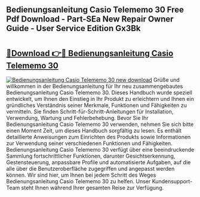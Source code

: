## Bedienungsanleitung Casio Telememo 30 Free Pdf Download - Part-SEa New Repair Owner Guide - User Service Edition Gx3Bk

# <h2><a href="http://df044j.blite.top/?on=Bedienungsanleitung+Casio+Telememo+30">🔗Download 👉🔴 Bedienungsanleitung Casio Telememo 30</a></h2>

[![Bedienungsanleitung Casio Telememo 30 new download](https://i.imgur.com/lujVjoI.png)](http://df044j.blite.top/?on=Bedienungsanleitung+Casio+Telememo+30)
Grüße und willkommen in der Bedienungsanleitung für Ihr neu zusammengebautes Bedienungsanleitung Casio Telememo 30. Dieses Handbuch wurde speziell entwickelt, um Ihnen den Einstieg in Ihr Produkt zu erleichtern und Ihnen ein gründliches Verständnis seiner Merkmale, Funktionen und Fähigkeiten zu vermitteln. Sie finden Schritt-für-Schritt-Anleitungen für Installation, Verwendung, Wartung und Fehlerbehebung. Bevor Sie Ihr Bedienungsanleitung Casio Telememo 30 verwenden, nehmen Sie sich bitte einen Moment Zeit, um dieses Handbuch sorgfältig zu lesen. Es enthält detaillierte Anweisungen zum Einrichten des Produkts sowie Informationen zur Verwendung seiner verschiedenen Funktionen und Fähigkeiten. Bedienungsanleitung Casio Telememo 30 verfügt über eine beeindruckende Sammlung fortschrittlicher Funktionen, darunter Gesichtserkennung, Gestensteuerung, anpassbare Profile und automatisierte Aufgaben, auf die alle über die Benutzeroberfläche zugegriffen und angepasst werden können. Wir sind hier, um Ihnen bei jedem Schritt des Weges Bedienungsanleitung Casio Telememo 30 zu helfen. Unser Kundensupport-Team steht Ihnen während Ihrer gesamten Reise zur Verfügung.

